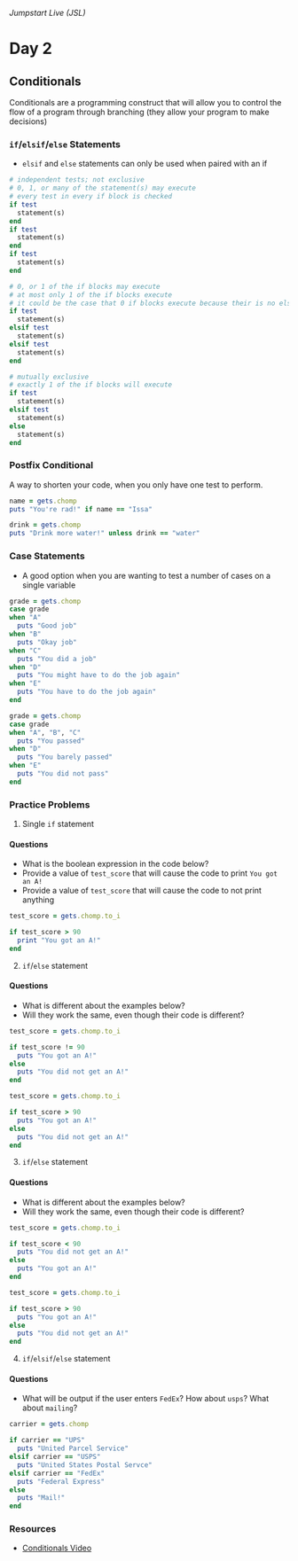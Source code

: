 _Jumpstart Live (JSL)_
# Day 2
## Conditionals

Conditionals are a programming construct that will allow you to control the flow of a program through branching (they allow your program to make decisions)

### `if`/`elsif`/`else` Statements
* `elsif` and `else` statements can only be used when paired with an if

```ruby
# independent tests; not exclusive
# 0, 1, or many of the statement(s) may execute
# every test in every if block is checked
if test
  statement(s)
end
if test
  statement(s)
end
if test
  statement(s)
end
```

```ruby
# 0, or 1 of the if blocks may execute
# at most only 1 of the if blocks execute
# it could be the case that 0 if blocks execute because their is no else
if test
  statement(s)
elsif test 
  statement(s)
elsif test
  statement(s)
end
```

```ruby
# mutually exclusive
# exactly 1 of the if blocks will execute
if test
  statement(s)
elsif test
  statement(s)
else
  statement(s)
end
```

### Postfix Conditional
A way to shorten your code, when you only have one test to perform.

```ruby
name = gets.chomp
puts "You're rad!" if name == "Issa" 
```

```ruby
drink = gets.chomp
puts "Drink more water!" unless drink == "water"
```

### Case Statements
* A good option when you are wanting to test a number of cases on a single variable

```ruby
grade = gets.chomp
case grade
when "A"
  puts "Good job"
when "B"
  puts "Okay job"
when "C"
  puts "You did a job"
when "D"
  puts "You might have to do the job again"
when "E"
  puts "You have to do the job again"
end
```

```ruby
grade = gets.chomp
case grade
when "A", "B", "C"
  puts "You passed"
when "D"
  puts "You barely passed"
when "E"
  puts "You did not pass"
end
```

### Practice Problems
1. Single `if` statement
  
  #### Questions
  * What is the boolean expression in the code below?
  * Provide a value of `test_score` that will cause the code to print `You got an A!`
  * Provide a value of `test_score` that will cause the code to not print anything

  ```ruby
  test_score = gets.chomp.to_i

  if test_score > 90
    print "You got an A!"
  end
  ```

2. `if`/`else` statement

  #### Questions
  * What is different about the examples below?
  * Will they work the same, even though their code is different?

  ```ruby
  test_score = gets.chomp.to_i

  if test_score != 90
    puts "You got an A!"
  else
    puts "You did not get an A!"
  end
  ```

  ```ruby
  test_score = gets.chomp.to_i

  if test_score > 90
    puts "You got an A!"
  else
    puts "You did not get an A!"
  end
  ```

3. `if`/`else` statement

  #### Questions
  * What is different about the examples below?
  * Will they work the same, even though their code is different?

  ```ruby
  test_score = gets.chomp.to_i

  if test_score < 90
    puts "You did not get an A!"
  else
    puts "You got an A!"
  end
  ```

  ```ruby
  test_score = gets.chomp.to_i

  if test_score > 90
    puts "You got an A!"
  else
    puts "You did not get an A!"
  end
  ```

4. `if`/`elsif`/`else` statement

  #### Questions
  * What will be output if the user enters `FedEx`? How about `usps`? What about `mailing`?

  ```ruby
  carrier = gets.chomp

  if carrier == "UPS"
    puts "United Parcel Service"
  elsif carrier == "USPS"
    puts "United States Postal Servce"
  elsif carrier == "FedEx"
    puts "Federal Express"
  else
    puts "Mail!"
  end
  ```

### Resources
* [Conditionals Video](https://adaacademy.hosted.panopto.com/Panopto/Pages/Viewer.aspx?id=22e94763-7a38-4237-a39b-96154f090cbf)